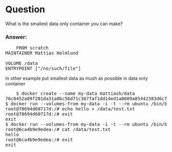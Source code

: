 #  Question
What is the smallest data only container you can make?
### Answer:

<pre>
	FROM scratch
MAINTAINER Mattias Holmlund <mattias@holmlund.se>

VOLUME /data
ENTRYPOINT ["/no/such/file"]
</pre>	

In other example put smallest data as mush as possible in data only container

<pre>
	$ docker create --name my-data mattiash/data
76c0452a09f201da31a0bc56d71c367faf1dd14ed1a0809a85442383d6cf5152
$ docker run --volumes-from my-data -i -t --rm ubuntu /bin/bash
root@78694d60717d:/# echo hello > /data/test.txt
root@78694d60717d:/# exit
exit
$ docker run --volumes-from my-data -i -t --rm ubuntu /bin/bash
root@6ca4b9e9edea:/# cat /data/test.txt 
hello
root@6ca4b9e9edea:/# exit
exit

</pre>